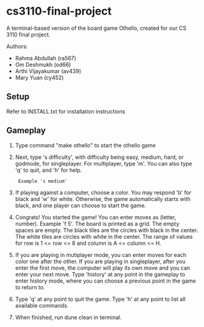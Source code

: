 # cs3110-final-project

A terminal-based version of the board game Othello, created for our CS 3110 final project.

Authors:

- Rahma Abdullah (ra567)
- Om Deshmukh (od66)
- Arthi Vijayakumar (av439)
- Mary Yuan (cy452)

## Setup

Refer to INSTALL.txt for installation instructions

## Gameplay

1.  Type command "make othello" to start the othello game

2.  Next, type 's difficulty', with difficulty being easy, medium, hard, or godmode,
    for singleplayer. For multiplayer, type 'm'. You can also type 'q' to quit, and
    'h' for help.

         Example 's medium'

3.  If playing against a computer, choose a color. You may respond 'b' for black
    and 'w' for white. Otherwise, the game automatically starts with black, and one
    player can choose to start the game.

4.  Congrats! You started the game! You can enter moves as (letter, number).
    Example 'f 5'. The board is printed as a grid. The empty spaces are empty. The
    black tiles are the circles with black in the center. The white tiles are circles
    with white in the center. The range of values for row is 1 <= row <= 8 and column
    is A <= column <= H.

5.  If you are playing in mutiplayer mode, you can enter moves for each color one
    after the other.
    If you are playing in singleplayer, after you enter the first move, the computer
    will play its own move and you can enter your next move. Type 'history' at any
    point in the gameplay to enter history mode, where you can choose a previous
    point in the game to return to.

6.  Type 'q' at any point to quit the game. Type 'h' at any point to list all
    available commands.

7.  When finished, run dune clean in terminal.
